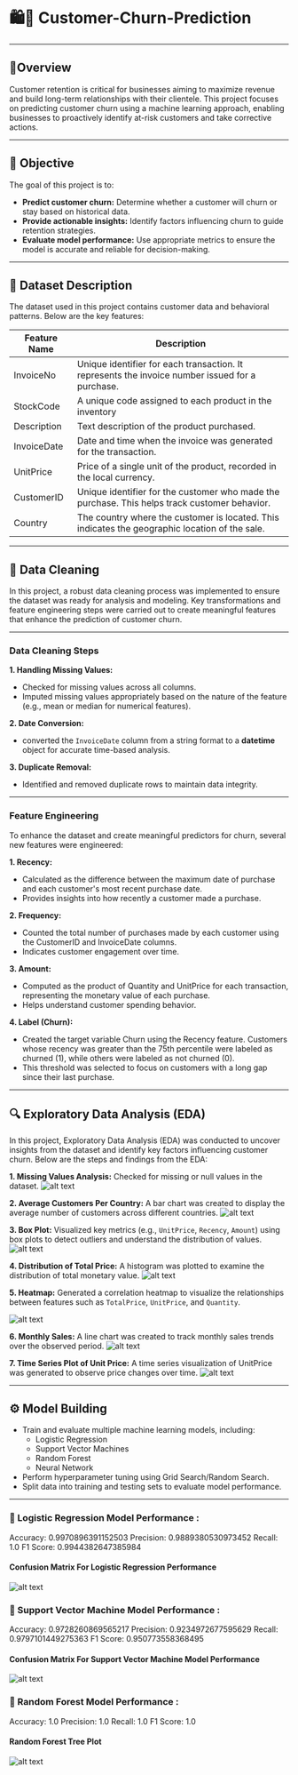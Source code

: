 # 🛍️🛒 Customer-Churn-Prediction
---
## 📖Overview
Customer retention is critical for businesses aiming to maximize revenue and build long-term relationships with their clientele. This project focuses on predicting customer churn using a machine learning approach, enabling businesses to proactively identify at-risk customers and take corrective actions.

---
## 🎯 Objective

The goal of this project is to:

*  **Predict customer churn:** Determine whether a customer will churn or stay based on historical data.
*  **Provide actionable insights:** Identify factors influencing churn to guide retention strategies.
*  **Evaluate model performance:** Use appropriate metrics to ensure the model is accurate and reliable for decision-making.
---
## 📂 Dataset Description
The dataset used in this project contains customer data and behavioral patterns. Below are the key features:

| Feature Name        | Description                                                                                      |    
|---------------------|--------------------------------------------------------------------------------------------------|
| InvoiceNo           | Unique identifier for each transaction. It represents the invoice number issued for a purchase.  | 
| StockCode           | A unique code assigned to each product in the inventory                                          | 
| Description         | Text description of the product purchased.                                                       |                                                          | Quantity            | Number of units of the product purchased in the transaction.                                     |
| InvoiceDate         | Date and time when the invoice was generated for the transaction.                                |
| UnitPrice           | Price of a single unit of the product, recorded in the local currency.                           |
| CustomerID          | Unique identifier for the customer who made the purchase. This helps track customer behavior.    |
| Country             | The country where the customer is located. This indicates the geographic location of the sale.   |                                                          

---

## 🧹 Data Cleaning
In this project, a robust data cleaning process was implemented to ensure the dataset was ready for analysis and modeling. Key transformations and feature engineering steps were carried out to create meaningful features that enhance the prediction of customer churn.

---

### Data Cleaning Steps

**1.  Handling Missing Values:**
*  Checked for missing values across all columns.
*  Imputed missing values appropriately based on the nature of the feature (e.g., mean or median for numerical features).

**2.  Date Conversion:**
*  converted the ```InvoiceDate``` column from a string format to a **datetime** object for accurate time-based analysis.

**3.  Duplicate Removal:**
*  Identified and removed duplicate rows to maintain data integrity.

---

### Feature Engineering

To enhance the dataset and create meaningful predictors for churn, several new features were engineered:

**1.  Recency:**
*  Calculated as the difference between the maximum date of purchase and each customer's most recent purchase date.
*  Provides insights into how recently a customer made a purchase.

**2.  Frequency:**
*  Counted the total number of purchases made by each customer using the CustomerID and InvoiceDate columns.
*  Indicates customer engagement over time.

**3.  Amount:**
*  Computed as the product of Quantity and UnitPrice for each transaction, representing the monetary value of each purchase.
*  Helps understand customer spending behavior.

**4.  Label (Churn):**
*  Created the target variable Churn using the Recency feature. Customers whose recency was greater than the 75th percentile were labeled as churned (1), while others were labeled as not churned (0).
*  This threshold was selected to focus on customers with a long gap since their last purchase.

---

## 🔍 Exploratory Data Analysis (EDA)
In this project, Exploratory Data Analysis (EDA) was conducted to uncover insights from the dataset and identify key factors influencing customer churn. Below are the steps and findings from the EDA:

**1.  Missing Values Analysis:**
Checked for missing or null values in the dataset.
 ![alt text](https://github.com/Evykings/Customer-Churn-Prediction/blob/main/missing%20values.png)

**2. Average Customers Per Country:**
A bar chart was created to display the average number of customers across different countries.
 ![alt text](https://github.com/Evykings/Customer-Churn-Prediction/blob/main/avarage%20purchage%20per%20country.png)

**3. Box Plot:**
Visualized key metrics (e.g., ```UnitPrice```, ```Recency```, ```Amount```) using box plots to detect outliers and understand the distribution of values.
![alt text](https://github.com/Evykings/Customer-Churn-Prediction/blob/main/box%20plot.png)

**4. Distribution of Total Price:**
A histogram was plotted to examine the distribution of total monetary value.
![alt text](https://github.com/Evykings/Customer-Churn-Prediction/blob/main/distribution%20of%20total%20price.png)

**5. Heatmap:**
Generated a correlation heatmap to visualize the relationships between features such as ```TotalPrice```, ```UnitPrice```, and ```Quantity```.

![alt text](https://github.com/Evykings/Customer-Churn-Prediction/blob/main/heat%20map.png)

**6. Monthly Sales:**
A line chart was created to track monthly sales trends over the observed period.
![alt text](https://github.com/Evykings/Customer-Churn-Prediction/blob/main/monthly%20sales.png)

**7. Time Series Plot of Unit Price:**
A time series visualization of UnitPrice was generated to observe price changes over time.
![alt text](https://github.com/Evykings/Customer-Churn-Prediction/blob/main/time%20series%20plot%20of%20unit%20price.png)


---

## ⚙️ Model Building
* Train and evaluate multiple machine learning models, including:
  * Logistic Regression
  * Support Vector Machines
  * Random Forest
  * Neural Network
* Perform hyperparameter tuning using Grid Search/Random Search.
* Split data into training and testing sets to evaluate model performance.

---

### 🔬 Logistic Regression Model Performance : 

Accuracy: 0.9970896391152503
Precision: 0.9889380530973452
Recall: 1.0
F1 Score: 0.9944382647385984

#### Confusion Matrix For Logistic Regression Performance
![alt text](https://github.com/Evykings/Customer-Churn-Prediction/blob/main/logistic%20regression%20confusion%20matrix.png)


### 🔬 Support Vector Machine Model Performance : 

Accuracy: 0.9728260869565217
Precision: 0.9234972677595629
Recall: 0.9797101449275363
F1 Score: 0.950773558368495

#### Confusion Matrix For Support Vector Machine Model Performance
![alt text](https://github.com/Evykings/Customer-Churn-Prediction/blob/main/svm%20confusion%20matrix.png)

### 🔬 Random Forest Model Performance : 

Accuracy: 1.0
Precision: 1.0
Recall: 1.0
F1 Score: 1.0

#### Random Forest Tree Plot
![alt text](https://github.com/Evykings/Customer-Churn-Prediction/blob/main/random%20forest.png)
